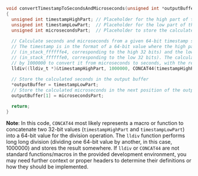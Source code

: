 ```c
void convertTimestampToSecondsAndMicroseconds(unsigned int *outputBuffer)
{
  unsigned int timestampHighPart; // Placeholder for the high part of the timestamp (seconds)
  unsigned int timestampLowPart;  // Placeholder for the low part of the timestamp (microseconds)
  unsigned int microsecondsPart;  // Placeholder to store the calculated microseconds
  
  // Calculate seconds and microseconds from a given 64-bit timestamp split into two 32-bit parts.
  // The timestamp is in the format of a 64-bit value where the high part is on the top of the stack
  // (in_stack_ffffffe4, corresponding to the high 32 bits) and the low part is the next in the stack
  // (in_stack_ffffffe0, corresponding to the low 32 bits). The calculation divides this 64-bit value
  // by 1000000 to convert it from microseconds to seconds, with the remainder as microseconds.
  lldiv((lldiv_t *)&timestampHighPart, 1000000, CONCAT44(timestampHighPart, timestampLowPart));
  
  // Store the calculated seconds in the output buffer
  *outputBuffer = timestampLowPart;
  // Store the calculated microseconds in the next position of the output buffer
  outputBuffer[1] = microsecondsPart;

  return;
}
```

**Note**: In this code, `CONCAT44` most likely represents a macro or function to concatenate two 32-bit values (`timestampHighPart` and `timestampLowPart`) into a 64-bit value for the division operation. The `lldiv` function performs long long division (dividing one 64-bit value by another, in this case, 1000000) and stores the result somewhere. If `lldiv` or `CONCAT44` are not standard functions/macros in the provided development environment, you may need further context or proper headers to determine their definitions or how they should be implemented.